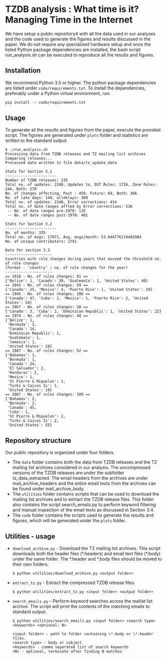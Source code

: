 TZDB analysis : What time is it? Managing Time in the Internet
==============================================================

We have setup a public repository4 with all the data used in our
analyses and the code used to generate the figures and results
discussed in the paper. We do not require any specialized hardware
setup and once the listed Python package dependencies are installed,
the bash script run_analysis.sh can be executed to reproduce all the
results and figures.

Installation
------------

We recommend Python 3.5 or higher. The python package dependencies are listed under `code/requirements.txt`. To install the dependencies, preferably under a Python virtual environment, run:

```sh
pip install -r code/requirements.txt
```

Usage
-----

To generate all the results and figures from the paper, execute the provided script. The figures are generated under `plots` folder and statistics are written to the standard output.

```
$ ./run_analysis.sh
Processing data from TZDB releases and TZ mailing list archives
Comparing releases...
Processed data written to file data/tz_update_data

Stats for Section 3.1
-----------------------
Number of TZDB releases: 235
Total no. of updates: 2248. Updates to, DST Rules: 1726, Zone Rules: 244, Both: 278
No. of changes affecting, Past : 459, Future: 69, Both: 366
No. of late days: 144, alldelays: 360
Total no. of updates: 2248, Error corrections: 414
Total no. of date ranges affted by Error corrections: 536
 -- No. of date ranges pre-1970: 135
 -- No. of date ranges post-1970: 401

Stats for Section 3.2
-----------------------
No. of months: 335
Total no. of msgs: 17971, Avg. msgs/month: 53.644776119402984
No. of unique contributors: 1791

Data for section 3.3
---------------------
Countries with rule changes during years that exceed the threshold no. of rule changes
(Format - 'country' : no. of rule changes for the year)
---------------------
== 1918 - No. of rules changes: 81 ==
{'Belize': 1, 'Canada': 39, 'Guatemala': 1, 'United States': 40}
== 1942 - No. of rules changes: 59 ==
{'Canada': 25, 'Mexico': 4, 'Puerto Rico': 1, 'United States': 29}
== 1945 - No. of rules changes: 106 ==
{'Canada': 47, 'Cuba': 2, 'Mexico': 1, 'Puerto Rico': 2, 'United States': 54}
== 1967 - No. of rules changes: 28 ==
{'Canada': 3, 'Cuba': 2, 'Dominican Republic': 1, 'United States': 22}
== 1974 - No. of rules changes: 48 ==
{'Belize': 1,
 'Bermuda': 2,
 'Canada': 14,
 'Dominican Republic': 1,
 'Guatemala': 1,
 'Jamaica': 1,
 'United States': 28}
== 1987 - No. of rules changes: 52 ==
{'Bahamas': 1,
 'Bermuda': 1,
 'Canada': 24,
 'El Salvador': 2,
 'Honduras': 2,
 'Mexico': 1,
 'St Pierre & Miquelon': 1,
 'Turks & Caicos Is': 1,
 'United States': 19}
== 2007 - No. of rules changes: 109 ==
{'Bahamas': 2,
 'Bermuda': 2,
 'Canada': 45,
 'Cuba': 1,
 'St Pierre & Miquelon': 2,
 'Turks & Caicos Is': 2,
 'United States': 55}

```

Repository structure
--------------------
Our public repository is organized under four folders.

- The `data` folder contains both the data from TZDB releases and the TZ mailing list archives considered in our analysis. The uncompressed versions of the TZDB releases are under the subfolder tz_data_extracted. The email headers from the archives are under mail_archive_headers and the entire email texts from the archives can be found under mail_archive_body.
- The `utilities` folder contains scripts that can be used to download the mailing list archives and to extract the TZDB release files. This folder also contains the script search_emails.py to perform keyword filtering and manual inspection of the email texts as discussed in Section 3.4.
- The `code` folder contains the scripts used to generate the results and figures, which will be generated under the `plots` folder.

Utilities - usage
-----------------

- `download_archive.py` - Download the TZ mailing list archives. This script downloads both the header files (\*.headers) and email text files (\*.body) under the same folder. The \*.header and \*.body files should be moved to their own folders.
  ```
  $ python utilities/download_archive.py <output folder>
  ```
- `extract_tz.py` - Extract the compressed TZDB release files.
  ```
  $ python utilities/extract_tz.py <input folder> <output folder>
  ```
- `search_emails.py` - Perform keyword searches across the mailist list archive. The script will print the contents of the matching emails to standard output.
  ```
  $ python utilities/search_emails.py <input folder> <search type> <keywords> <optional: N>

  <input folder> - path to folder containing \*.body or \*.header files.
  <search type> - body or subject
  <keywords> - comma separated list of search keywords
  <N> - optional, terminate after finding N matches
  ```

